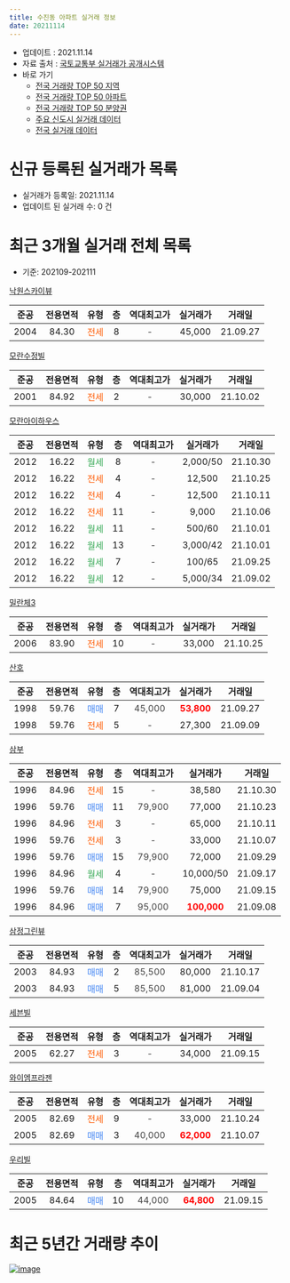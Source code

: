 ```yaml
---
title: 수진동 아파트 실거래 정보
date: 20211114
---
```


* 업데이트 : 2021.11.14
* 자료 출처 : [국토교통부 실거래가 공개시스템](http://rt.molit.go.kr)
* 바로 가기
    * [전국 거래량 TOP 50 지역](https://apt-info.github.io/apt-trade-info/tr)
    * [전국 거래량 TOP 50 아파트](https://apt-info.github.io/apt-trade-info/ta)
    * [전국 거래량 TOP 50 분양권](https://apt-info.github.io/apt-trade-info/tb)
    * [주요 신도시 실거래 데이터](https://apt-info.github.io/apt-trade-info/newtown)
    * [전국 실거래 데이터](https://apt-info.github.io/apt-trade-info/all)



<script async src="https://pagead2.googlesyndication.com/pagead/js/adsbygoogle.js"></script>
<!-- 기본광고 -->
<ins class="adsbygoogle"
     style="display:block"
     data-ad-client="ca-pub-1142216861245946"
     data-ad-slot="4805727019"
     data-ad-format="auto"
     data-full-width-responsive="true"></ins>
<script>
     (adsbygoogle = window.adsbygoogle || []).push({});
</script>


# 신규 등록된 실거래가 목록

* 실거래가 등록일: 2021.11.14
* 업데이트 된 실거래 수: 0 건




<script async src="https://pagead2.googlesyndication.com/pagead/js/adsbygoogle.js"></script>
<!-- 기본광고 -->
<ins class="adsbygoogle"
     style="display:block"
     data-ad-client="ca-pub-1142216861245946"
     data-ad-slot="4805727019"
     data-ad-format="auto"
     data-full-width-responsive="true"></ins>
<script>
     (adsbygoogle = window.adsbygoogle || []).push({});
</script>


# 최근 3개월 실거래 전체 목록
* 기준: 202109-202111


[낙원스카이뷰](https://search.naver.com/search.naver?query=%EB%82%99%EC%9B%90%EC%8A%A4%EC%B9%B4%EC%9D%B4%EB%B7%B0)

|준공|전용면적|유형|층|역대최고가|실거래가|거래일|
|:---:|:---:|:---:|:---:|:---:|:---:|:---:|
|2004|84.30|<span style="color:#FF5A00">전세</span>|8|<span style="color:#444444">-</span>|45,000|21.09.27|

[모란수정빌](https://search.naver.com/search.naver?query=%EB%AA%A8%EB%9E%80%EC%88%98%EC%A0%95%EB%B9%8C)

|준공|전용면적|유형|층|역대최고가|실거래가|거래일|
|:---:|:---:|:---:|:---:|:---:|:---:|:---:|
|2001|84.92|<span style="color:#FF5A00">전세</span>|2|<span style="color:#444444">-</span>|30,000|21.10.02|

[모란아이하우스](https://search.naver.com/search.naver?query=%EB%AA%A8%EB%9E%80%EC%95%84%EC%9D%B4%ED%95%98%EC%9A%B0%EC%8A%A4)

|준공|전용면적|유형|층|역대최고가|실거래가|거래일|
|:---:|:---:|:---:|:---:|:---:|:---:|:---:|
|2012|16.22|<span style="color:#34A853">월세</span>|8|<span style="color:#444444">-</span>|2,000/50|21.10.30|
|2012|16.22|<span style="color:#FF5A00">전세</span>|4|<span style="color:#444444">-</span>|12,500|21.10.25|
|2012|16.22|<span style="color:#FF5A00">전세</span>|4|<span style="color:#444444">-</span>|12,500|21.10.11|
|2012|16.22|<span style="color:#FF5A00">전세</span>|11|<span style="color:#444444">-</span>|9,000|21.10.06|
|2012|16.22|<span style="color:#34A853">월세</span>|11|<span style="color:#444444">-</span>|500/60|21.10.01|
|2012|16.22|<span style="color:#34A853">월세</span>|13|<span style="color:#444444">-</span>|3,000/42|21.10.01|
|2012|16.22|<span style="color:#34A853">월세</span>|7|<span style="color:#444444">-</span>|100/65|21.09.25|
|2012|16.22|<span style="color:#34A853">월세</span>|12|<span style="color:#444444">-</span>|5,000/34|21.09.02|

[밀란체3](https://search.naver.com/search.naver?query=%EB%B0%80%EB%9E%80%EC%B2%B43)

|준공|전용면적|유형|층|역대최고가|실거래가|거래일|
|:---:|:---:|:---:|:---:|:---:|:---:|:---:|
|2006|83.90|<span style="color:#FF5A00">전세</span>|10|<span style="color:#444444">-</span>|33,000|21.10.25|

[산호](https://search.naver.com/search.naver?query=%EC%82%B0%ED%98%B8)

|준공|전용면적|유형|층|역대최고가|실거래가|거래일|
|:---:|:---:|:---:|:---:|:---:|:---:|:---:|
|1998|59.76|<span style="color:#4285F3">매매</span>|7|<span style="color:#444444">45,000</span>|<b><span style="color:#FF0000">53,800</span></b>|21.09.27|
|1998|59.76|<span style="color:#FF5A00">전세</span>|5|<span style="color:#444444">-</span>|27,300|21.09.09|

[삼부](https://search.naver.com/search.naver?query=%EC%82%BC%EB%B6%80)

|준공|전용면적|유형|층|역대최고가|실거래가|거래일|
|:---:|:---:|:---:|:---:|:---:|:---:|:---:|
|1996|84.96|<span style="color:#FF5A00">전세</span>|15|<span style="color:#444444">-</span>|38,580|21.10.30|
|1996|59.76|<span style="color:#4285F3">매매</span>|11|<span style="color:#444444">79,900</span>|77,000|21.10.23|
|1996|84.96|<span style="color:#FF5A00">전세</span>|3|<span style="color:#444444">-</span>|65,000|21.10.11|
|1996|59.76|<span style="color:#FF5A00">전세</span>|3|<span style="color:#444444">-</span>|33,000|21.10.07|
|1996|59.76|<span style="color:#4285F3">매매</span>|15|<span style="color:#444444">79,900</span>|72,000|21.09.29|
|1996|84.96|<span style="color:#34A853">월세</span>|4|<span style="color:#444444">-</span>|10,000/50|21.09.17|
|1996|59.76|<span style="color:#4285F3">매매</span>|14|<span style="color:#444444">79,900</span>|75,000|21.09.15|
|1996|84.96|<span style="color:#4285F3">매매</span>|7|<span style="color:#444444">95,000</span>|<b><span style="color:#FF0000">100,000</span></b>|21.09.08|

[삼정그린뷰](https://search.naver.com/search.naver?query=%EC%82%BC%EC%A0%95%EA%B7%B8%EB%A6%B0%EB%B7%B0)

|준공|전용면적|유형|층|역대최고가|실거래가|거래일|
|:---:|:---:|:---:|:---:|:---:|:---:|:---:|
|2003|84.93|<span style="color:#4285F3">매매</span>|2|<span style="color:#444444">85,500</span>|80,000|21.10.17|
|2003|84.93|<span style="color:#4285F3">매매</span>|5|<span style="color:#444444">85,500</span>|81,000|21.09.04|

[세븐빌](https://search.naver.com/search.naver?query=%EC%84%B8%EB%B8%90%EB%B9%8C)

|준공|전용면적|유형|층|역대최고가|실거래가|거래일|
|:---:|:---:|:---:|:---:|:---:|:---:|:---:|
|2005|62.27|<span style="color:#FF5A00">전세</span>|3|<span style="color:#444444">-</span>|34,000|21.09.15|

[와이엠프라젠](https://search.naver.com/search.naver?query=%EC%99%80%EC%9D%B4%EC%97%A0%ED%94%84%EB%9D%BC%EC%A0%A0)

|준공|전용면적|유형|층|역대최고가|실거래가|거래일|
|:---:|:---:|:---:|:---:|:---:|:---:|:---:|
|2005|82.69|<span style="color:#FF5A00">전세</span>|9|<span style="color:#444444">-</span>|33,000|21.10.24|
|2005|82.69|<span style="color:#4285F3">매매</span>|3|<span style="color:#444444">40,000</span>|<b><span style="color:#FF0000">62,000</span></b>|21.10.07|

[우리빌](https://search.naver.com/search.naver?query=%EC%9A%B0%EB%A6%AC%EB%B9%8C)

|준공|전용면적|유형|층|역대최고가|실거래가|거래일|
|:---:|:---:|:---:|:---:|:---:|:---:|:---:|
|2005|84.64|<span style="color:#4285F3">매매</span>|10|<span style="color:#444444">44,000</span>|<b><span style="color:#FF0000">64,800</span></b>|21.09.15|



<script async src="https://pagead2.googlesyndication.com/pagead/js/adsbygoogle.js"></script>
<!-- 기본광고 -->
<ins class="adsbygoogle"
     style="display:block"
     data-ad-client="ca-pub-1142216861245946"
     data-ad-slot="4805727019"
     data-ad-format="auto"
     data-full-width-responsive="true"></ins>
<script>
     (adsbygoogle = window.adsbygoogle || []).push({});
</script>


# 최근 5년간 거래량 추이


<div style="width:100%;">
    <canvas id="deal_progress" height="200"></canvas>
</div>

<script>
new Chart(document.getElementById("deal_progress"), {
    type: 'line',
    data: {
        labels: ['16.01','16.02','16.03','16.04','16.05','16.06','16.07','16.08','16.09','16.10','16.11','16.12','17.01','17.02','17.03','17.04','17.05','17.06','17.07','17.08','17.09','17.10','17.11','17.12','18.01','18.02','18.03','18.04','18.05','18.06','18.07','18.08','18.09','18.10','18.11','18.12','19.01','19.02','19.03','19.04','19.05','19.06','19.07','19.08','19.09','19.10','19.11','19.12','20.01','20.02','20.03','20.04','20.05','20.06','20.07','20.08','20.09','20.10','20.11','20.12','21.01','21.02','21.03','21.04','21.05','21.06','21.07','21.08','21.09','21.10'],
        datasets: [{
            label: '매매/분양권',
            data: [8,2,14,12,9,17,29,19,11,25,8,6,4,7,14,14,16,8,12,15,10,13,5,6,16,13,16,5,4,8,13,24,11,8,6,4,3,5,4,8,6,15,21,5,13,17,20,15,13,16,9,10,15,32,10,8,5,14,3,6,3,6,3,3,2,1,4,6,6,3],
            borderColor: "rgba(66, 133, 243, 1)",
            backgroundColor: "rgba(66, 133, 243, 0.05)",
            borderWidth: 1,
            pointRadius: 0,
            fill: false,
            lineTension: 0
        },{
            label: '전/월세',
            data: [11,11,11,16,8,17,15,6,14,13,5,7,10,12,14,15,12,14,9,8,13,16,13,9,18,16,21,12,11,12,11,8,19,12,9,11,8,10,9,11,7,10,11,8,10,16,11,12,11,16,17,13,9,11,14,13,6,11,8,7,6,5,6,6,8,9,16,10,6,12],
            borderColor: "rgba(255, 90, 0, 1)",
            backgroundColor: "rgba(255, 90, 0, 0.05)",
            borderWidth: 1,
            pointRadius: 0,
            fill: false,
            lineTension: 0
        },{
            label: '합계',
            data: [19,13,25,28,17,34,44,25,25,38,13,13,14,19,28,29,28,22,21,23,23,29,18,15,34,29,37,17,15,20,24,32,30,20,15,15,11,15,13,19,13,25,32,13,23,33,31,27,24,32,26,23,24,43,24,21,11,25,11,13,9,11,9,9,10,10,20,16,12,15],
            borderColor: "rgba(0, 0, 0, 1)",
            backgroundColor: "rgba(0, 0, 0, 0.03)",
            borderWidth: 0.1,
            pointRadius: 0,
            fill: true,
            lineTension: 0
        }
        ]
    },
    options: {
        responsive: true,
        title: {
            display: false
        },
        tooltips: {
            mode: 'index',
            intersect: false
        },
        hover: {
            mode: 'nearest',
            intersect: true
        },
        scales: {
            xAxes: [{
                display: true,
                scaleLabel: {
                    display: true,
                    labelString: '년/월'
                }
            }],
            yAxes: [{
                display: true,
                ticks: {
                    suggestedMin: 0,
                },
                scaleLabel: {
                    display: true,
                    labelString: '실거래 수'
                }
            }]
        }
    }
});

</script>


[![image](https://apt-info.github.io/images/2020-01-03-apt-trade-info/1024x500.png)](https://play.google.com/store/apps/details?id=com.aptinfo.apttradeinfo)

